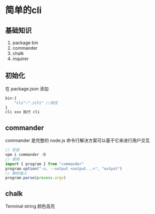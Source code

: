 # 简单的cli
## 基础知识
1. package bin 
2. commander
3. chalk
4. inquirer
## 初始化
在 package.json 添加
```js 
bin:{
    "cli":"./cli" //路径
}
cli xxx 执行 cli
```
## commander
commander 是完整的 node.js 命令行解决方案可以基于它来进行用户交互
```javascript
// 安装
npm i commander -D
// 使用
import { program } from "commander"
program.option("-o, --output <output...>", "output")
// 解析输入
program.parse(process.argv)
```

## chalk
Terminal string 颜色高亮
